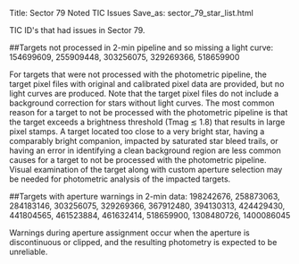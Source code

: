 Title: Sector 79 Noted TIC Issues
Save_as: sector_79_star_list.html

TIC ID's that had issues in Sector 79.

##Targets not processed in 2-min pipeline and so missing a light curve:
154699609,
255909448,
303256075,
329269366,
518659900

For targets that were not processed with the photometric pipeline, the target pixel files
with original and calibrated pixel data are provided, but no light curves are produced. Note
that the target pixel files do not include a background correction for stars without light
curves. The most common reason for a target to not be processed with the photometric
pipeline is that the target exceeds a brightness threshold (Tmag ≲ 1.8) that results in
large pixel stamps. A target located too close to a very bright star, having a comparably
bright companion, impacted by saturated star bleed trails, or having an error in identifying
a clean background region are less common causes for a target to not be processed with
the photometric pipeline. Visual examination of the target along with custom aperture
selection may be needed for photometric analysis of the impacted targets.

##Targets with aperture warnings in 2-min data: 
198242676,
258873063,
284183146,
303256075,
329269366,
367912480,
394130313,
424429430,
441804565,
461523884,
461632414,
518659900,
1308480726,
1400086045

Warnings during
aperture assignment occur when the aperture is discontinuous or clipped, and the resulting
photometry is expected to be unreliable.